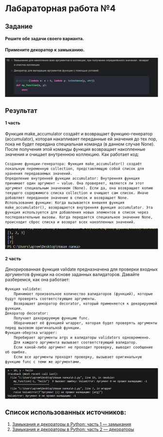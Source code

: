 # Лабараторная работа №4

## Задание
#### Решите обе задачи своего варианта.
#### Примените декоратор к замыканию.
![alt text](image.png)
## Результат
#### 1 часть 
Функция make_accumulator создаёт и возвращает функцию-генератор (accumulator), которая накапливает переданные ей значения до тех пор, пока не будет передана специальная команда (в данном случае None). После получения этой команды функция возвращает накопленные значения и очищает внутреннюю коллекцию.
Как работает код:

    Создание функции-генератора: Функция make_accumulator() создаёт локальную переменную collection, представляющую собой список для хранения передаваемых значений.
    Определение внутренней функции accumulator: Внутренняя функция принимает один аргумент — value. Она проверяет, является ли этот аргумент специальным значением (None). Если да, она возвращает копию текущего содержимого списка collection и очищает сам список. Иначе добавляет переданное значение в список и возвращает None.
    Использование функции: Когда вызывается внешняя функция make_accumulator(), возвращается внутренняя функция accumulator. Эта функция используется для добавления новых элементов в список через последовательные вызовы. Когда передается специальное значение None, происходит сброс списка и возврат всех накопленных значений.
![alt text](image-2.png)
#### 2 часть
Декорированная функция validate предназначена для проверки входных аргументов функции на основе заданных валидаторов. Давайте разберемся, как она работает:

    Функция validate:
        Принимает произвольное количество валидаторов (функций), которые будут проверять соответствующие аргументы.
        Возвращает декоратор decorator, который применяется к декорируемой функции.
    Декоратор decorator:
        Получает декорируемую функцию func.
        Оборачивает её функцией wrapper, которая будет проверять аргументы перед вызовом оригинальной функции.
    Функция-обертка wrapper:
        Перебирает аргументы args и валидаторы validators одновременно.
        Для каждого аргумента вызывает соответствующий валидатор.
        Если какой-либо аргумент не проходит проверку, выводит сообщение об ошибке.
        Если все аргументы проходят проверку, вызывает оригинальную функцию func с теми же аргументами.
![alt text](image-1.png)
## Список использованных источников:
1. [Замыкания и декораторы в Python: часть 1 — замыкания](https://habr.com/ru/articles/781866/)
2. [Замыкания и декораторы в Python: часть 2 — декораторы](https://proglib.io/p/samouchitel-po-python-dlya-nachinayushchih-chast-13-rekursivnye-funkcii-2023-01-23)
